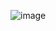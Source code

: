 ![image](https://user-images.githubusercontent.com/100980745/232493127-f504508d-f718-45d6-b7f6-65107a8a0ad6.png)
